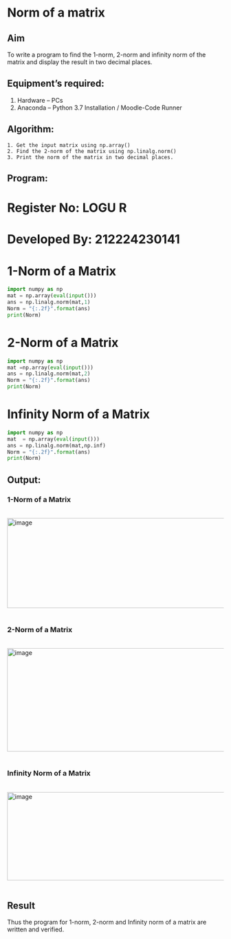 # Norm of a matrix
## Aim
To write a program to find the 1-norm, 2-norm and infinity norm of the matrix and display the result in two decimal places.
## Equipment’s required:
1.	Hardware – PCs
2.	Anaconda – Python 3.7 Installation / Moodle-Code Runner
## Algorithm:
	1. Get the input matrix using np.array()   
    2. Find the 2-norm of the matrix using np.linalg.norm()
	3. Print the norm of the matrix in two decimal places.
## Program:
# Register No: LOGU R
# Developed By: 212224230141
# 1-Norm of a Matrix
```Python
import numpy as np
mat = np.array(eval(input()))
ans = np.linalg.norm(mat,1)
Norm = "{:.2f}".format(ans)
print(Norm)
```



# 2-Norm of a Matrix
```Python
import numpy as np
mat =np.array(eval(input()))
ans = np.linalg.norm(mat,2)
Norm = "{:.2f}".format(ans)
print(Norm)
```



# Infinity Norm of a Matrix
```Python
import numpy as np
mat  = np.array(eval(input()))
ans = np.linalg.norm(mat,np.inf)
Norm = "{:.2f}".format(ans)
print(Norm)
```





## Output:
### 1-Norm of a Matrix
<br>
<img width="626" height="209" alt="image" src="https://github.com/user-attachments/assets/81da6e23-666e-429b-95c6-024348de1a24" />

<br>
<br>

### 2-Norm of a Matrix
<br>
<img width="534" height="240" alt="image" src="https://github.com/user-attachments/assets/37259dff-c98f-4452-bb04-e597814d444c" />

<br>
<br>

### Infinity Norm of a Matrix
<br>
<img width="572" height="205" alt="image" src="https://github.com/user-attachments/assets/9ba3c515-aa98-4deb-8930-b04a1eaaf499" />

<br>
<br>

## Result
Thus the program for 1-norm, 2-norm and Infinity norm of a matrix are written and verified.
